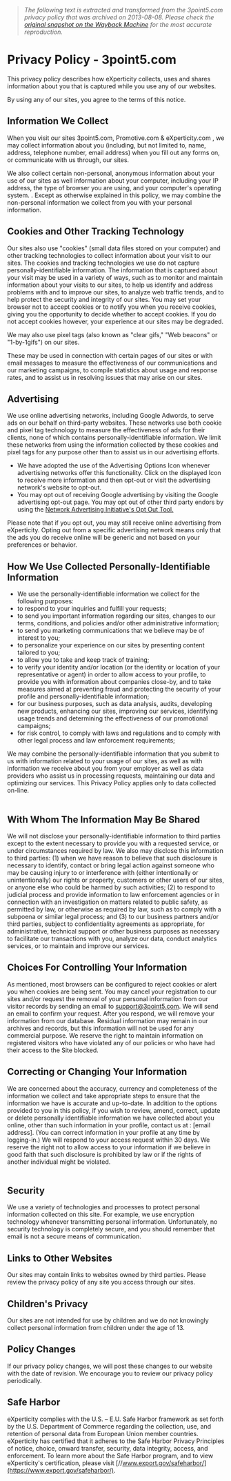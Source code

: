 > *The following text is extracted and transformed from the 3point5.com privacy policy that was archived on 2013-08-08. Please check the [original snapshot on the Wayback Machine](https://web.archive.org/web/20130808111949id_/http%3A//www.3point5.com/privacy) for the most accurate reproduction.*

# Privacy Policy - 3point5.com

This privacy policy describes how eXperticity collects, uses and shares information about you that is captured while you use any of our websites.

By using any of our sites, you agree to the terms of this notice.

##  Information We Collect

When you visit our sites 3point5.com, Promotive.com & eXperticity.com , we may collect information about you (including, but not limited to, name, address, telephone number, email address) when you fill out any forms on, or communicate with us through, our sites.

We also collect certain non-personal, anonymous information about your use of our sites as well information about your computer, including your IP address, the type of browser you are using, and your computer's operating system. . Except as otherwise explained in this policy, we may combine the non-personal information we collect from you with your personal information.

##  Cookies and Other Tracking Technology

Our sites also use "cookies" (small data files stored on your computer) and other tracking technologies to collect information about your visit to our sites. The cookies and tracking technologies we use do not capture personally-identifiable information. The information that is captured about your visit may be used in a variety of ways, such as to monitor and maintain information about your visits to our sites, to help us identify and address problems with and to improve our sites, to analyze web traffic trends, and to help protect the security and integrity of our sites. You may set your browser not to accept cookies or to notify you when you receive cookies, giving you the opportunity to decide whether to accept cookies. If you do not accept cookies however, your experience at our sites may be degraded.

  
We may also use pixel tags (also known as "clear gifs," "Web beacons" or "1-by-1gifs") on our sites.

These may be used in connection with certain pages of our sites or with email messages to measure the effectiveness of our communications and our marketing campaigns, to compile statistics about usage and response rates, and to assist us in resolving issues that may arise on our sites.

##  Advertising

We use online advertising networks, including Google Adwords, to serve ads on our behalf on third-party websites. These networks use both cookie and pixel tag technology to measure the effectiveness of ads for their clients, none of which contains personally-identifiable information. We limit these networks from using the information collected by these cookies and pixel tags for any purpose other than to assist us in our advertising efforts.

  * We have adopted the use of the Advertising Options Icon whenever advertising networks offer this functionality. Click on the displayed Icon to receive more information and then opt-out or visit the advertising network's website to opt-out.
  * You may opt out of receiving Google advertising by visiting the Google advertising opt-out page. You may opt out of other third party endors by using the [Network Advertising Initiative's Opt Out Tool.](https://www.networkadvertising.org/choices)



Please note that if you opt out, you may still receive online advertising from eXperticity. Opting out from a specific advertising network means only that the ads you do receive online will be generic and not based on your preferences or behavior.

##  How We Use Collected Personally-Identifiable Information

  


  * We use the personally-identifiable information we collect for the following purposes:
  * to respond to your inquiries and fulfill your requests;
  * to send you important information regarding our sites, changes to our terms, conditions, and policies and/or other administrative information;
  * to send you marketing communications that we believe may be of interest to you;
  * to personalize your experience on our sites by presenting content tailored to you;
  * to allow you to take and keep track of training;
  * to verify your identity and/or location (or the identity or location of your representative or agent) in order to allow access to your profile, to provide you with information about companies close-by, and to take measures aimed at preventing fraud and protecting the security of your profile and personally-identifiable information;
  * for our business purposes, such as data analysis, audits, developing new products, enhancing our sites, improving our services, identifying usage trends and determining the effectiveness of our promotional campaigns;
  * for risk control, to comply with laws and regulations and to comply with other legal process and law enforcement requirements;



We may combine the personally-identifiable information that you submit to us with information related to your usage of our sites, as well as with information we receive about you from your employer as well as data providers who assist us in processing requests, maintaining our data and optimizing our services. This Privacy Policy applies only to data collected on-line.  
 

##  With Whom The Information May Be Shared

We will not disclose your personally-identifiable information to third parties except to the extent necessary to provide you with a requested service, or under circumstances required by law. We also may disclose this information to third parties: (1) when we have reason to believe that such disclosure is necessary to identify, contact or bring legal action against someone who may be causing injury to or interference with (either intentionally or unintentionally) our rights or property, customers or other users of our sites, or anyone else who could be harmed by such activities; (2) to respond to judicial process and provide information to law enforcement agencies or in connection with an investigation on matters related to public safety, as permitted by law, or otherwise as required by law, such as to comply with a subpoena or similar legal process; and (3) to our business partners and/or third parties, subject to confidentiality agreements as appropriate, for administrative, technical support or other business purposes as necessary to facilitate our transactions with you, analyze our data, conduct analytics services, or to maintain and improve our services.

##  Choices For Controlling Your Information

As mentioned, most browsers can be configured to reject cookies or alert you when cookies are being sent. You may cancel your registration to our sites and/or request the removal of your personal information from our visitor records by sending an email to [support@3point5.com](mailto:support@3point5.com). We will send an email to confirm your request. After you respond, we will remove your information from our database. Residual information may remain in our archives and records, but this information will not be used for any commercial purpose. We reserve the right to maintain information on registered visitors who have violated any of our policies or who have had their access to the Site blocked.

  


##  Correcting or Changing Your Information

  
We are concerned about the accuracy, currency and completeness of the information we collect and take appropriate steps to ensure that the information we have is accurate and up-to-date. In addition to the options provided to you in this policy, if you wish to review, amend, correct, update or delete personally identifiable information we have collected about you online, other than such information in your profile, contact us at : [email address]. (You can correct information in your profile at any time by logging-in.) We will respond to your access request within 30 days. We reserve the right not to allow access to your information if we believe in good faith that such disclosure is prohibited by law or if the rights of another individual might be violated.  
 

##  Security

We use a variety of technologies and processes to protect personal information collected on this site. For example, we use encryption technology whenever transmitting personal information. Unfortunately, no security technology is completely secure, and you should remember that email is not a secure means of communication.

##  Links to Other Websites

Our sites may contain links to websites owned by third parties. Please review the privacy policy of any site you access through our sites.

##  Children's Privacy

Our sites are not intended for use by children and we do not knowingly collect personal information from children under the age of 13.

##  Policy Changes

If our privacy policy changes, we will post these changes to our website with the date of revision. We encourage you to review our privacy policy periodically.

##  Safe Harbor

eXperticity complies with the U.S. – E.U. Safe Harbor framework as set forth by the U.S. Department of Commerce regarding the collection, use, and retention of personal data from European Union member countries. eXperticity has certified that it adheres to the Safe Harbor Privacy Principles of notice, choice, onward transfer, security, data integrity, access, and enforcement. To learn more about the Safe Harbor program, and to view eXperticity's certification, please visit [//www.export.gov/safeharbor/](https://www.export.gov/safeharbor/).
